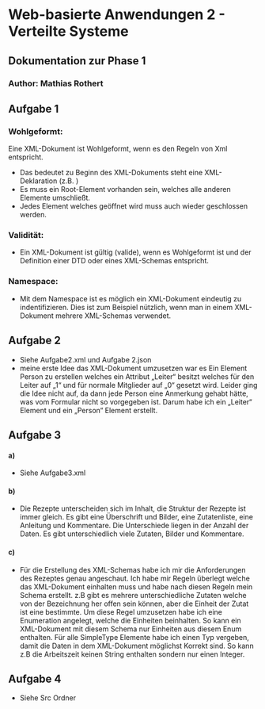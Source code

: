 # Web-basierte Anwendungen 2 - Verteilte Systeme

## Dokumentation zur Phase 1

### Author: Mathias Rothert

## Aufgabe 1

### Wohlgeformt:

Eine XML-Dokument ist Wohlgeformt, wenn es den Regeln von Xml entspricht. 
* Das bedeutet zu Beginn des XML-Dokuments steht eine XML-Deklaration 
(z.B. <?xml version="1.0"?>)
* Es muss ein Root-Element vorhanden sein, welches alle anderen Elemente umschließt.
* Jedes Element welches geöffnet wird muss auch wieder geschlossen werden.

### Validität:

* Ein XML-Dokument ist gültig (valide), wenn es Wohlgeformt ist und der Definition einer DTD oder eines XML-Schemas entspricht.

### Namespace:

* Mit dem Namespace ist es möglich ein XML-Dokument eindeutig zu indentifizieren.
Dies ist zum Beispiel nützlich, wenn man in einem XML-Dokument mehrere XML-Schemas verwendet. 

## Aufgabe 2

* Siehe Aufgabe2.xml und Aufgabe 2.json
* meine erste Idee das XML-Dokument umzusetzen war es Ein Element Person zu erstellen welches ein Attribut „Leiter“ besitzt welches für den Leiter auf „1“ und für normale Mitglieder auf „0“ gesetzt wird. Leider ging die Idee nicht auf, da dann jede Person eine Anmerkung gehabt hätte, was vom Formular nicht so vorgegeben ist. Darum habe ich ein „Leiter“ Element und ein „Person“ Element erstellt.

## Aufgabe 3
#### a)

* Siehe Aufgabe3.xml

#### b)

* Die Rezepte unterscheiden sich im Inhalt, die Struktur der Rezepte ist immer gleich.
Es gibt eine Überschrift und Bilder, eine Zutatenliste, eine Anleitung und Kommentare. Die Unterschiede liegen in der Anzahl der Daten. Es gibt unterschiedlich viele Zutaten, Bilder und Kommentare. 

#### c)

* Für die Erstellung des XML-Schemas habe ich mir die Anforderungen des Rezeptes genau angeschaut. Ich habe mir Regeln überlegt welche das XML-Dokument einhalten muss und habe nach diesen Regeln mein Schema erstellt. 
z.B gibt es mehrere unterschiedliche Zutaten welche von der Bezeichnung her offen sein können, aber die Einheit der Zutat ist eine bestimmte. Um diese Regel umzusetzen habe ich eine Enumeration angelegt, welche die Einheiten beinhalten. So kann ein XML-Dokument mit diesem Schema nur Einheiten aus diesem Enum enthalten.
Für alle SimpleType Elemente habe ich einen Typ vergeben, damit die Daten in dem XML-Dokument möglichst Korrekt sind. So kann z.B die Arbeitszeit keinen String enthalten sondern nur einen Integer.

## Aufgabe 4

* Siehe Src Ordner
